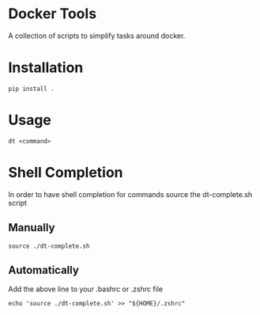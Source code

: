 # Docker Tools

A collection of scripts to simplify tasks around docker.

# Installation
```
pip install .
```

# Usage
```
dt <command>
```

# Shell Completion
In order to have shell completion for commands source the dt-complete.sh script

## Manually
```
source ./dt-complete.sh
```
## Automatically
Add the above line to your .bashrc or .zshrc file
```
echo 'source ./dt-complete.sh' >> "${HOME}/.zshrc"
```
